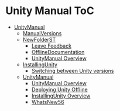 Unity Manual ToC
================
 - [UnityManual]()
	 - [ManualVersions](ManualVersions.md)
	 - [NewFolderST]()
		 - [Leave Feedback](LeaveFeedback.md)
		 - [OfflineDocumentation](OfflineDocumentation.md)
		 - [UnityManual Overview](UnityManual_1.md)
	 - [InstallingUnity]()
		 - [Switching between Unity versions](SwitchingDocumentationVersions.md)
	 - [UnityManual]()
		 - [UnityManual Overview](UnityManual.md)
		 - [Deploying Unity Offline](DeployingUnityOffline.md)
		 - [InstallingUnity Overview](InstallingUnity.md)
		 - [WhatsNew56](WhatsNew56.md)

